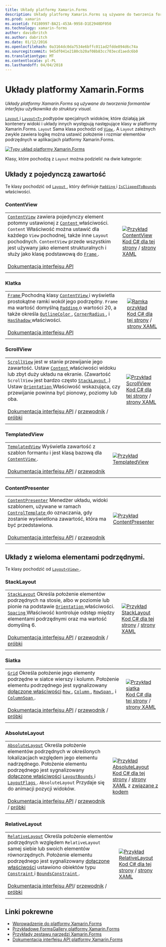 ```yaml
---
title: Układy platformy Xamarin.Forms
description: Układy platformy Xamarin.Forms są używane do tworzenia formantów interfejsu użytkownika do struktury visual.
ms.prod: xamarin
ms.assetid: F4180997-BA21-453A-9958-D1E2940DF050
ms.technology: xamarin-forms
author: davidbritch
ms.author: dabritch
ms.date: 01/12/2016
ms.openlocfilehash: 0a3164dc0da7534e6bffc011ad2fdde894d6c74a
ms.sourcegitcommit: 945df041e2180cb20af08b83cc703ecd1aedc6b0
ms.translationtype: MT
ms.contentlocale: pl-PL
ms.lasthandoff: 04/04/2018
---
```

# <a name="xamarinforms-layouts"></a>Układy platformy Xamarin.Forms

_Układy platformy Xamarin.Forms są używane do tworzenia formantów interfejsu użytkownika do struktury visual._

[ `Layout` ](https://developer.xamarin.com/api/type/Xamarin.Forms.Layout) i [ `Layout<T>` ](https://developer.xamarin.com/api/type/Xamarin.Forms.Layout%3CT%3E/) podtypów specjalnych widoków, które działają jak kontenery widoki i układy innych występują następujące klasy w platformy Xamarin.Forms. `Layout` Sama klasa pochodzi od [ `View` ](views.md). A `Layout` zależnych zwykle zawiera logikę można ustawić położenie i rozmiar elementów podrzędnych w aplikacjach platformy Xamarin.Forms.

 [ ![](layouts-images/layouts-sml.png "Typy układ platformy Xamarin.Forms")](layouts-images/layouts.png#lightbox "typy układ platformy Xamarin.Forms")

Klasy, które pochodzą z `Layout` można podzielić na dwie kategorie:

## <a name="layouts-with-single-content"></a>Układy z pojedynczą zawartość

Te klasy pochodzić od [ `Layout` ](https://developer.xamarin.com/api/type/Xamarin.Forms.Layout/), który definiuje [ `Padding` ](https://developer.xamarin.com/api/property/Xamarin.Forms.Layout.Padding/) i [ `IsClippedToBounds` ](https://developer.xamarin.com/api/property/Xamarin.Forms.Layout.IsClippedToBounds/) właściwości.

<a name="contentView" />

### <a name="contentview"></a>ContentView

|     |     |
| --- | --- |
| [`ContentView`](https://developer.xamarin.com/api/type/Xamarin.Forms.ContentView/) zawiera pojedynczy element potomny ustawionej z [ `Content` ](https://developer.xamarin.com/api/property/Xamarin.Forms.ContentView.Content/) właściwości. `Content` Właściwość można ustawić dla każdego `View` pochodnej, także inne `Layout` pochodnych. `ContentView` przede wszystkim jest używany jako element strukturalnych i służy jako klasę podstawową do [ `Frame` ](#frame).<br /><br />[Dokumentacja interfejsu API](https://developer.xamarin.com/api/type/Xamarin.Forms.ContentView/) | [![Przykład ContentView](layouts-images/ContentView.png "przykład ContentView")](layouts-images/ContentView-Large.png#lightbox "ContentView przykład")<br />[Kod C# dla tej strony](https://github.com/xamarin/xamarin-forms-samples/blob/master/FormsGallery/FormsGallery/FormsGallery/CodeExamples/ContentViewDemoPage.cs) / [strony XAML](https://github.com/xamarin/xamarin-forms-samples/blob/master/FormsGallery/FormsGallery/FormsGallery/XamlExamples/ContentViewDemoPage.xaml) |
|     |     |

<a named="frame" />

### <a name="frame"></a>Klatka

|     |     |
| --- | --- |
| [ `Frame` ](https://developer.xamarin.com/api/type/Xamarin.Forms.Frame/) Pochodną klasy [ `ContentView` ](#contentView) i wyświetla prostokątne ramki wokół jego podrzędny. `Frame` ma wartość domyślną [ `Padding` ](https://developer.xamarin.com/api/property/Xamarin.Forms.Layout.Padding/) o wartości 20, a także określa [ `OutlineColor` ](https://developer.xamarin.com/api/property/Xamarin.Forms.Frame.OutlineColor/), [ `CornerRadius` ](https://developer.xamarin.com/api/property/Xamarin.Forms.Frame.CornerRadius/), i [ `HasShadow` ](https://developer.xamarin.com/api/property/Xamarin.Forms.Frame.HasShadow/)właściwości.<br /><br />[Dokumentacja interfejsu API](https://developer.xamarin.com/api/type/Xamarin.Forms.Frame/) | [![Ramka przykład](layouts-images/Frame.png "ramki przykład")](layouts-images/Frame-Large.png#lightbox "ramki przykład")<br />[Kod C# dla tej strony](https://github.com/xamarin/xamarin-forms-samples/blob/master/FormsGallery/FormsGallery/FormsGallery/CodeExamples/FrameDemoPage.cs) / [strony XAML](https://github.com/xamarin/xamarin-forms-samples/blob/master/FormsGallery/FormsGallery/FormsGallery/XamlExamples/FrameDemoPage.xaml) |
|     |     |

<a name="scrollView" />

### <a name="scrollview"></a>ScrollView

|     |     |
| --- | --- |
| [`ScrollView`](https://developer.xamarin.com/api/type/Xamarin.Forms.ScrollView/) jest w stanie przewijanie jego zawartość. Ustaw [ `Content` ](https://developer.xamarin.com/api/property/Xamarin.Forms.ScrollView.Content/) właściwości widoku lub zbyt duży układu na ekranie. (Zawartość `ScrollView` jest bardzo często [ `StackLayout` ](#stackLayout).) Ustaw [ `Orientation` ](https://developer.xamarin.com/api/property/Xamarin.Forms.ScrollView.Orientation/) Właściwość wskazująca, czy przewijanie powinna być pionowy, poziomy lub oba.<br /><br />[Dokumentacja interfejsu API](https://developer.xamarin.com/api/type/Xamarin.Forms.ScrollView/) / [przewodnik](~/xamarin-forms/user-interface/layouts/scroll-view.md) / [próbki](https://developer.xamarin.com/samples/xamarin-forms/UserInterface/Layout/) | [![Przykład ScrollView](layouts-images/ScrollView.png "przykład ScrollView")](layouts-images/ScrollView-Large.png#lightbox "ScrollView przykład")<br />[Kod C# dla tej strony](https://github.com/xamarin/xamarin-forms-samples/blob/master/FormsGallery/FormsGallery/FormsGallery/CodeExamples/ScrollViewDemoPage.cs) / [strony XAML](https://github.com/xamarin/xamarin-forms-samples/blob/master/FormsGallery/FormsGallery/FormsGallery/XamlExamples/ScrollViewDemoPage.xaml) |
|     |     |

### <a name="templatedview"></a>TemplatedView

|     |     |
| --- | --- |
| [`TemplatedView`](https://developer.xamarin.com/api/type/Xamarin.Forms.TemplatedView/) Wyświetla zawartość z szablon formantu i jest klasą bazową dla [ `ContentView` ](#contentView).<br /><br />[Dokumentacja interfejsu API](https://developer.xamarin.com/api/type/Xamarin.Forms.TemplatedView/) / [przewodnik](~/xamarin-forms/app-fundamentals/templates/control-templates/index.md) | [![Przykład TemplatedView](layouts-images/TemplatedView.png "przykład TemplatedView")](layouts-images/TemplatedView.png#lightbox "TemplatedView przykład") |
|     |     |

### <a name="contentpresenter"></a>ContentPresenter

|     |     |
| --- | --- |
| [`ContentPresenter`](https://developer.xamarin.com/api/type/Xamarin.Forms.ContentPresenter/) Menedżer układu, widoki szablonem, używane w ramach [ `ControlTemplate` ](https://developer.xamarin.com/api/type/Xamarin.Forms.ControlTemplate/) do oznaczania, gdy zostanie wyświetlona zawartość, która ma być przedstawiona.<br /><br />[Dokumentacja interfejsu API](https://developer.xamarin.com/api/type/Xamarin.Forms.ContentPresenter/) / [przewodnik](~/xamarin-forms/app-fundamentals/templates/control-templates/index.md) | [![Przykład ContentPresenter](layouts-images/ContentPresenter.png "przykład ContentPresenter")](layouts-images/ContentPresenter.png#lightbox "ContentPresenter przykład") |
|     |     |

## <a name="layouts-with-multiple-children"></a>Układy z wieloma elementami podrzędnymi.

Te klasy pochodzić od [ `Layout<View>` ](https://developer.xamarin.com/api/type/Xamarin.Forms.Layout%3CT%3E/).

<a name="stackLayout" />

### <a name="stacklayout"></a>StackLayout

|     |     |
| --- | --- |
| [`StackLayout`](https://developer.xamarin.com/api/type/Xamarin.Forms.StackLayout/) Określa położenie elementów podrzędnych na stosie, albo w poziomie lub pionie na podstawie [ `Orientation` ](https://developer.xamarin.com/api/property/Xamarin.Forms.StackLayout.Orientation/) właściwości. [ `Spacing` ](https://developer.xamarin.com/api/property/Xamarin.Forms.StackLayout.Spacing/) Właściwość kontroluje odstęp między elementami podrzędnymi oraz ma wartość domyślną 6.<br /><br />[Dokumentacja interfejsu API](https://developer.xamarin.com/api/type/Xamarin.Forms.StackLayout/) / [przewodnik](~/xamarin-forms/user-interface/layouts/stack-layout.md) / [próbki](https://developer.xamarin.com/samples/xamarin-forms/UserInterface/Layout/)| [![Przykład StackLayout](layouts-images/StackLayout.png "przykład StackLayout")](layouts-images/StackLayout-Large.png#lightbox "StackLayout przykład")<br />[Kod C# dla tej strony](https://github.com/xamarin/xamarin-forms-samples/blob/master/FormsGallery/FormsGallery/FormsGallery/CodeExamples/StackLayoutDemoPage.cs) / [strony XAML]((https://github.com/xamarin/xamarin-forms-samples/blob/master/FormsGallery/FormsGallery/FormsGallery/XamlExamples/StackLayoutDemoPage.xaml)) |
|     |     |

<a name="grid" />

### <a name="grid"></a>Siatka

|     |     |
| --- | --- |
| [`Grid`](https://developer.xamarin.com/api/type/Xamarin.Forms.Grid/) Określa położenie jego elementy podrzędne w siatce wierszy i kolumn. Położenie elementu podrzędnego jest sygnalizowany [dołączone właściwości](~/xamarin-forms/xaml/attached-properties.md) [ `Row` ](https://developer.xamarin.com/api/field/Xamarin.Forms.Grid.RowProperty/), [ `Column` ](https://developer.xamarin.com/api/field/Xamarin.Forms.Grid.ColumnProperty/), [ `RowSpan` ](https://developer.xamarin.com/api/field/Xamarin.Forms.Grid.RowSpanProperty/), i [ `ColumnSpan` ](https://developer.xamarin.com/api/field/Xamarin.Forms.Grid.ColumnSpanProperty/).<br /><br />[Dokumentacja interfejsu API](https://developer.xamarin.com/api/type/Xamarin.Forms.Grid/) / [przewodnik](~/xamarin-forms/user-interface/layouts/grid.md) / [próbki](https://developer.xamarin.com/samples/xamarin-forms/UserInterface/Layout/) | [![Przykład siatka](layouts-images/Grid.png "przykład siatka")](layouts-images/Grid-Large.png#lightbox "siatki — przykład")<br />[Kod C# dla tej strony](https://github.com/xamarin/xamarin-forms-samples/blob/master/FormsGallery/FormsGallery/FormsGallery/CodeExamples/GridDemoPage.cs) / [strony XAML]((https://github.com/xamarin/xamarin-forms-samples/blob/master/FormsGallery/FormsGallery/FormsGallery/XamlExamples/GridDemoPage.xaml)) |
|     |     |

### <a name="absolutelayout"></a>AbsoluteLayout

|     |     |
| --- | --- |
| [`AbsoluteLayout`](https://developer.xamarin.com/api/type/Xamarin.Forms.AbsoluteLayout/) Określa położenie elementów podrzędnych w określonych lokalizacjach względem jego elementu nadrzędnego. Położenie elementu podrzędnego jest sygnalizowany [dołączone właściwości](~/xamarin-forms/xaml/attached-properties.md) [ `LayoutBounds` ](https://developer.xamarin.com/api/field/Xamarin.Forms.AbsoluteLayout.LayoutBoundsProperty/) i [ `LayoutFlags` ](https://developer.xamarin.com/api/field/Xamarin.Forms.AbsoluteLayout.LayoutFlagsProperty/). `AbsoluteLayout` Przydaje się do animacji pozycji widoków.<br /><br />[Dokumentacja interfejsu API](https://developer.xamarin.com/api/type/Xamarin.Forms.AbsoluteLayout/) / [przewodnik](~/xamarin-forms/user-interface/layouts/absolute-layout.md) / [próbki](https://developer.xamarin.com/samples/xamarin-forms/UserInterface/Layout/) | [![Przykład AbsoluteLayout](layouts-images/AbsoluteLayout.png "przykład AbsoluteLayout")](layouts-images/AbsoluteLayout-Large.png#lightbox "AbsoluteLayout przykład")<br />[Kod C# dla tej strony](https://github.com/xamarin/xamarin-forms-samples/blob/master/FormsGallery/FormsGallery/FormsGallery/CodeExamples/AbsoluteLayoutdDemoPage.cs) / [strony XAML](https://github.com/xamarin/xamarin-forms-samples/blob/master/FormsGallery/FormsGallery/FormsGallery/XamlExamples/AbsoluteLayout.xaml) z [związane z kodem](https://github.com/xamarin/xamarin-forms-samples/blob/master/FormsGallery/FormsGallery/FormsGallery/XamlExamples/AbsoluteLayout.xaml.cs) |
|     |     |

### <a name="relativelayout"></a>RelativeLayout

|     |     |
| --- | --- |
| [`RelativeLayout`](https://developer.xamarin.com/api/type/Xamarin.Forms.RelativeLayout/) Określa położenie elementów podrzędnych względem `RelativeLayout` samej siebie lub swoich elementów równorzędnych. Położenie elementu podrzędnego jest sygnalizowany [dołączone właściwości](~/xamarin-forms/xaml/attached-properties.md) ustawiono obiektów typu [ `Constraint` ](https://developer.xamarin.com/api/type/Xamarin.Forms.Constraint/) i [ `BoundsConstraint` ](https://developer.xamarin.com/api/type/Xamarin.Forms.Constraint/).<br /><br />[Dokumentacja interfejsu API](https://developer.xamarin.com/api/type/Xamarin.Forms.RelativeLayout/)/ [przewodnik](~/xamarin-forms/user-interface/layouts/relative-layout.md) / [próbki](https://developer.xamarin.com/samples/xamarin-forms/UserInterface/Layout/) | [![Przykład RelativeLayout](layouts-images/RelativeLayout.png "przykład RelativeLayout")](layouts-images/RelativeLayout-Large.png#lightbox "RelativeLayout przykład")<br />[Kod C# dla tej strony](https://github.com/xamarin/xamarin-forms-samples/blob/master/FormsGallery/FormsGallery/FormsGallery/CodeExamples/RelativeLayoutDemoPage.cs) / [strony XAML]((https://github.com/xamarin/xamarin-forms-samples/blob/master/FormsGallery/FormsGallery/FormsGallery/XamlExamples/RelativeLayoutDemoPage.xaml)) |
|     |     |

## <a name="related-links"></a>Linki pokrewne

- [Wprowadzenie do platformy Xamarin.Forms](~/xamarin-forms/get-started/introduction-to-xamarin-forms.md)
- [Przykładowe FormsGallery platformy Xamarin.Forms](https://developer.xamarin.com/samples/FormsGallery/)
- [Przykłady zestawu narzędzi Xamarin.Forms](https://developer.xamarin.com/samples/xamarin-forms/all/)
- [Dokumentacja interfejsu API platformy Xamarin.Forms](https://developer.xamarin.com/api/root/Xamarin.Forms/)
